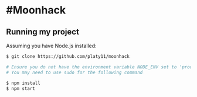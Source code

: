 # #Moonhack

## Running my project
Assuming you have Node.js installed:
```bash
$ git clone https://github.com/platy11/moonhack

# Ensure you do not have the environment variable NODE_ENV set to 'production'
# You may need to use sudo for the following command

$ npm install
$ npm start
```

